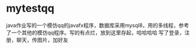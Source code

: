 # mytestqq
java作业写的一个模仿qq的javafx程序，数据库采用mysql8，用的多线程，参考了一个其他的模仿qq程序。写的有点烂，放到这里存起，哈哈哈哈
写了登录，注册，聊天，传图片，加好友
